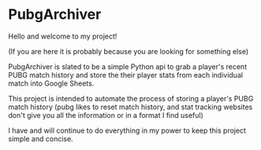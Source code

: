 # PubgArchiver
Hello and welcome to my project!

(If you are here it is probably because you are looking for something else)

PubgArchiver is slated to be a simple Python api to grab a player's recent PUBG match history and store the their player stats from each individual match into Google Sheets. 

This project is intended to automate the process of storing a player's PUBG match history (pubg likes to reset match history, and stat tracking websites don't give you all the information or in a format I find useful)

I have and will continue to do everything in my power to keep this project simple and concise.
